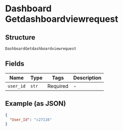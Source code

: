 
# Dashboard Getdashboardviewrequest

## Structure

`DashboardGetdashboardviewrequest`

## Fields

| Name | Type | Tags | Description |
|  --- | --- | --- | --- |
| `user_id` | `str` | Required | - |

## Example (as JSON)

```json
{
  "User_Id": "c27116"
}
```


